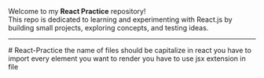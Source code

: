 
Welcome to my **React Practice** repository!  
This repo is dedicated to learning and experimenting with React.js by building small projects, exploring concepts, and testing ideas.

---
#   R e a c t - P r a c t i c e 
 
 
the name of files should be capitalize in react 
you have to import every element you want to render 
you have to use jsx extension in file